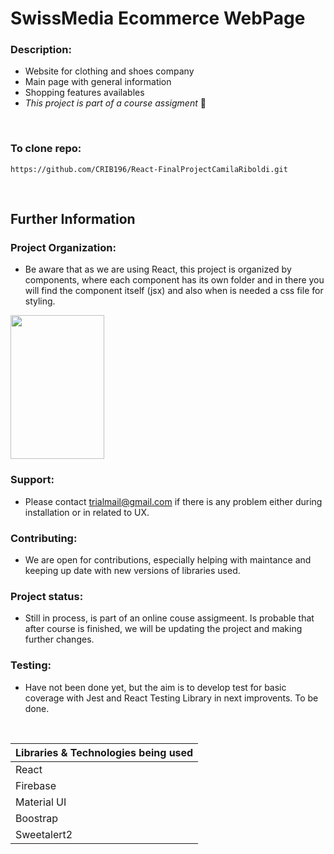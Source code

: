 # SwissMedia Ecommerce WebPage 

### Description:

- Website for clothing and shoes company 
- Main page with general information
- Shopping features availables
- _This project is part of a course assigment_ 🙂




&nbsp;

### To clone repo:

```
https://github.com/CRIB196/React-FinalProjectCamilaRiboldi.git
```

&nbsp; &nbsp; &nbsp;

## Further Information

### Project Organization:
- Be aware that as we are using React, this project is organized by components, where each component has its own folder and in there you will find the component itself (jsx) and also when is needed a css file for styling. 

<img src="https://res.cloudinary.com/dav7tzdzv/image/upload/v1680033827/Captura_de_pantalla_2023-03-28_170328_yevcgb.png" width="150" height="230">

### Support:

- Please contact trialmail@gmail.com if there is any problem either during installation or in related to UX.

### Contributing:

- We are open for contributions, especially helping with maintance and keeping up date with new versions of libraries used.

### Project status:

- Still in process, is part of an online couse assigmeent. Is probable that after course is finished, we will be updating the project and making further changes.



### Testing:

- Have not been done yet, but the aim is to develop test for basic coverage with Jest and React Testing Library in next improvents. To be done.

&nbsp;

| Libraries & Technologies being used | 
| ----------------------------------- |
| React                               |
| Firebase                            |
| Material UI                         |
| Boostrap                            |
| Sweetalert2                         |


